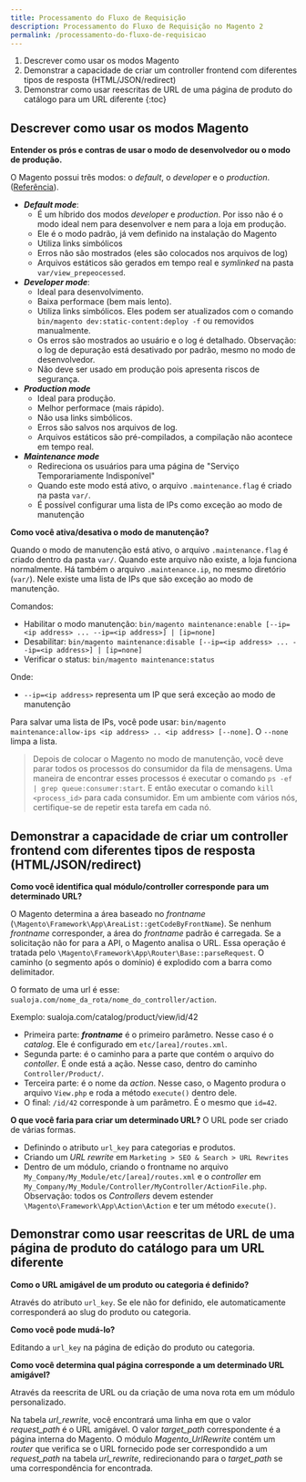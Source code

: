 ```yaml
---
title: Processamento do Fluxo de Requisição
description: Processamento do Fluxo de Requisição no Magento 2
permalink: /processamento-do-fluxo-de-requisicao
---
```


1. Descrever como usar os modos Magento
2.  Demonstrar a capacidade de criar um controller frontend com diferentes tipos de resposta (HTML/JSON/redirect)
3.  Demonstrar como usar reescritas de URL de uma página de produto do catálogo para um URL diferente
{:toc}

## Descrever como usar os modos Magento

**Entender os prós e contras de usar o modo de desenvolvedor ou o modo de produção.**

O Magento possui três modos: o _default_, o _developer_ e o _production_. ([Referência](https://devdocs.magento.com/guides/v2.4/config-guide/bootstrap/magento-modes.html)).

- **_Default mode_**: 
  - É um híbrido dos modos _developer_ e _production_. Por isso não é o modo ideal nem para desenvolver e nem para a loja em produção.
  - Ele é o modo padrão, já vem definido na instalação do Magento
  - Utiliza links simbólicos
  - Erros não são mostrados (eles são colocados nos arquivos de log)
  - Arquivos estáticos são gerados em tempo real e _symlinked_ na pasta `var/view_prepeocessed`.
- **_Developer mode_**:
  - Ideal para desenvolvimento.
  - Baixa performace (bem mais lento).
  - Utiliza links simbólicos. Eles podem ser atualizados com o comando `bin/magento dev:static-content:deploy -f` ou removidos manualmente.
  - Os erros são mostrados ao usuário e o log é detalhado. Observação: o log de depuração está desativado por padrão, mesmo no modo de desenvolvedor.
  - Não deve ser usado em produção pois apresenta riscos de segurança.
- **_Production mode_**
  - Ideal para produção.
  - Melhor performace (mais rápido).
  - Não usa links simbólicos.
  - Erros são salvos nos arquivos de log.
  - Arquivos estáticos são pré-compilados, a compilação não acontece em tempo real.
- **_Maintenance mode_**
  - Redireciona os usuários para uma página de "Serviço Temporariamente Indisponível"
  - Quando este modo está ativo, o arquivo `.maintenance.flag` é criado na pasta `var/`.
  - É possível configurar uma lista de IPs como exceção ao modo de manutenção

**Como você ativa/desativa o modo de manutenção?**

Quando o modo de manutenção está ativo, o arquivo `.maintenance.flag` é criado dentro da pasta `var/`. Quando este arquivo não existe, a loja funciona normalmente.
Há também o arquivo `.maintenance.ip`, no mesmo diretório (`var/`). Nele existe uma lista de IPs que são exceção ao modo de manutenção.

Comandos:
- Habilitar o modo manutenção: `bin/magento maintenance:enable [--ip=<ip address> ... --ip=<ip address>] | [ip=none]` 
- Desabilitar: `bin/magento maintenance:disable [--ip=<ip address> ... --ip=<ip address>] | [ip=none]`
- Verificar o status: `bin/magento maintenance:status`

Onde:
- `--ip=<ip address>` representa um IP que será exceção ao modo de manutenção

Para salvar uma lista de IPs, você pode usar: `bin/magento maintenance:allow-ips <ip address> .. <ip address> [--none]`. 
O `--none` limpa a lista.

> Depois de colocar o Magento no modo de manutenção, você deve parar todos os processos do consumidor da fila de mensagens.
> Uma maneira de encontrar esses processos é executar o comando `ps -ef | grep queue:consumer:start`. E então executar o comando `kill <process_id>` para cada consumidor. Em um ambiente com vários nós, certifique-se de repetir esta tarefa em cada nó.


## Demonstrar a capacidade de criar um controller frontend com diferentes tipos de resposta (HTML/JSON/redirect)

**Como você identifica qual módulo/controller corresponde para um determinado URL?**

O Magento determina a área baseado no _frontname_ (`\Magento\Framework\App\AreaList::getCodeByFrontName`). Se nenhum _frontname_ corresponder, a área do _frontname_ padrão é carregada.
Se a solicitação não for para a API, o Magento analisa o URL. Essa operação é tratada pelo `\Magento\Framework\App\Router\Base::parseRequest`. O caminho (o segmento após o domínio) é explodido com a barra como delimitador.

O formato de uma url é esse: `sualoja.com/nome_da_rota/nome_do_controller/action`.

Exemplo: sualoja.com/catalog/product/view/id/42
- Primeira parte: **_frontname_** é o primeiro parâmetro. Nesse caso é o _catalog_. Ele é configurado em `etc/[area]/routes.xml`. 
- Segunda parte: é o caminho para a parte que contém o arquivo do _contoller_. É onde está a ação. Nesse caso, dentro do caminho `Controller/Product/`.
- Terceira parte: é o nome da _action_. Nesse caso, o Magento produra o arquivo `View.php` e roda a método `execute()` dentro dele.
- O final: `/id/42` corresponde à um parâmetro. É o mesmo que `id=42`.


**O que você faria para criar um determinado URL?**
O URL pode ser criado de várias formas.
- Definindo o atributo `url_key` para categorias e produtos.
- Criando um _URL rewrite_ em `Marketing > SEO & Search > URL Rewrites`
- Dentro de um módulo, criando o frontname no arquivo `My_Company/My_Module/etc/[area]/routes.xml` e o _controller_ em `My_Company/My_Module/Controller/MyController/ActionFile.php`. Observação: todos os _Controllers_ devem estender `\Magento\Framework\App\Action\Action` e ter um método `execute()`.


## Demonstrar como usar reescritas de URL de uma página de produto do catálogo para um URL diferente

**Como o URL amigável de um produto ou categoria é definido?**

Através do atributo `url_key`. Se ele não for definido, ele automaticamente corresponderá ao slug do produto ou categoria.

**Como você pode mudá-lo?**

Editando a `url_key` na página de edição do produto ou categoria.

**Como você determina qual página corresponde a um determinado URL amigável?**

Através da reescrita de URL ou da criação de uma nova rota em um módulo personalizado.

Na tabela _url_rewrite_, você encontrará uma linha em que o valor _request_path_ é o URL amigável. O valor _target_path_ correspondente é a página interna do Magento. O módulo _Magento_UrlRewrite_ contém um _router_ que verifica se o URL fornecido pode ser correspondido a um _request_path_ na tabela _url_rewrite_, redirecionando para o _target_path_ se uma correspondência for encontrada.
